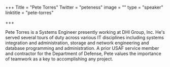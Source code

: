+++
Title = "Pete Torres"
Twitter = "peteness"
image = ""
type = "speaker"
linktitle = "pete-torres"

+++

Pete Torres is a Systems Engineer presently working at DHI Group, Inc. He's served several tours of duty across various IT
disciplines including systems integration and administration, storage and network engineering and database programming and
administration. A prior USAF service member and contractor for the Department of Defense, Pete values the importance of
teamwork as a key to accomplishing any project.
